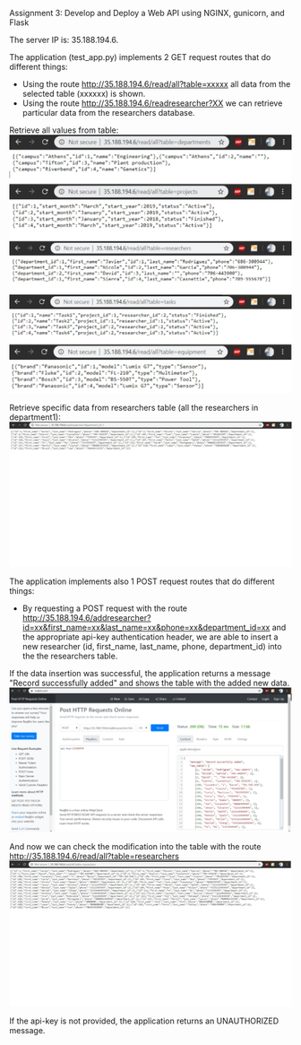 
Assignment 3: Develop and Deploy a Web API using NGINX, gunicorn, and Flask

The server IP is: 35.188.194.6.

The application (test_app.py) implements 2 GET request routes that do different things:

  - Using the route http://35.188.194.6/read/all?table=xxxxx all data from the selected table (xxxxxx) is shown.
  - Using the route http://35.188.194.6/readresearcher?XX we can retrieve particular data from the researchers database.
  
Retrieve all values from table:
![GET1](/Assignment3/GET1_EX.jpg?raw=true "Example 1")

Retrieve specific data from researchers table (all the researchers in department1):
![GET2](/Assignment3/GET_request_Researchers_in_department1.jpg?raw=true "Example 2")

The application implements also 1 POST request routes that do different things:

  - By requesting a POST request with the route http://35.188.194.6/addresearcher?id=xx&first_name=xx&last_name=xx&phone=xx&department_id=xx and the appropriate api-key authentication header, we are able to insert a new researcher (id, first_name, last_name, phone, department_id) into the the researchers table.
  
If the data insertion was successful, the application returns a message "Record successfully added" and shows the table with the added new data.
![POST1](/Assignment3/POST_request.jpg?raw=true "Example 3")

And now we can check the modification into the table with the route http://35.188.194.6/read/all?table=researchers
![GET3](/Assignment3/Read_table_modifications.jpg?raw=true "Example 4")

If the api-key is not provided, the application returns an UNAUTHORIZED message.
 


